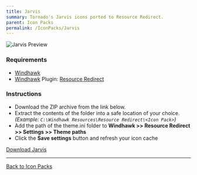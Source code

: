 ```yaml
---
title: Jarvis
summary: Tornado's Jarvis icons ported to Resource Redirect.
parent: Icon Packs
permalink: /IconPacks/Jarvis
---
```


![Jarvis Preview](https://gitlab.com/the-back-room/windhawk/resource-redirect/jarvis/-/raw/main/Extras/Preview.bmp)

### Requirements

- [Windhawk](https://windhawk.net/)
- [Windhawk](https://windhawk.net/) Plugin: [Resource Redirect](https://windhawk.net/mods/icon-resource-redirect)

### Instructions

 - Download the ZIP archive from the link below.
 - Extract the contents of the folder into a safe location of your choice. *(Example: `C:\Windhawk Resources\Resource Redirect\<Icon Pack>`)*
 - Add the path of the theme.ini folder to **Windhawk >> Resource Redirect >> Settings >> Theme paths**
 - Click the **Save settings** button and refresh your icon cache

<a href="https://gitlab.com/the-back-room/windhawk/resource-redirect/jarvis/-/archive/main/jarvis-main.zip" class="btn btn--primary btn--lg" target="_blank" rel="noopener noreferrer">Download Jarvis</a>

---

<a href="/IconPacks" class="btn btn--secondary btn--sm">Back to Icon Packs</a>